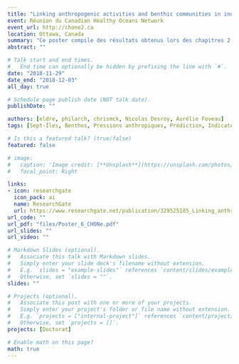 ```yaml
---
title: "Linking anthropogenic activities and benthic communities in industrial and harbour areas: what is the state of the ecosystems?"
event: Réunion du Canadian Healthy Oceans Network
event_url: http://chone2.ca
location: Ottawa, Canada
summary: "Ce poster compile des résultats obtenus lors des chapitres 2 et 3 de ma thèse de Doctorat. [Prix de la meilleure affiche]"
abstract: ""

# Talk start and end times.
#   End time can optionally be hidden by prefixing the line with `#`.
date: "2018-11-29"
date_end: "2018-12-03"
all_day: true

# Schedule page publish date (NOT talk date).
publishDate: ""

authors: [eldre, philarch, chrismck, Nicolas Desroy, Aurélie Foveau]
tags: [Sept-Îles, Benthos, Pressions anthropiques, Prédiction, Indicateurs]

# Is this a featured talk? (true/false)
featured: false

# image:
#   caption: 'Image credit: [**Unsplash**](https://unsplash.com/photos/bzdhc5b3Bxs)'
#   focal_point: Right

links:
- icon: researchgate
  icon_pack: ai
  name: ResearchGate
  url: https://www.researchgate.net/publication/329525105_Linking_anthropogenic_activities_and_benthic_communities_in_industrial_and_harbour_areas_what_is_the_state_of_the_ecosystems
url_code: ""
url_pdf: "files/Poster_6_CHONe.pdf"
url_slides: ""
url_video: ""

# Markdown Slides (optional).
#   Associate this talk with Markdown slides.
#   Simply enter your slide deck's filename without extension.
#   E.g. `slides = "example-slides"` references `content/slides/example-slides.md`.
#   Otherwise, set `slides = ""`.
slides: ""

# Projects (optional).
#   Associate this post with one or more of your projects.
#   Simply enter your project's folder or file name without extension.
#   E.g. `projects = ["internal-project"]` references `content/project/deep-learning/index.md`.
#   Otherwise, set `projects = []`.
projects: [Doctorat]

# Enable math on this page?
math: true
---
```

